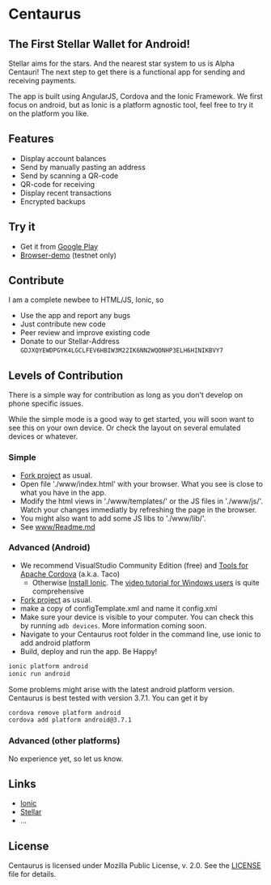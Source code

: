 # Centaurus

## The First Stellar Wallet for Android!

Stellar aims for the stars. And the nearest star system to us is Alpha Centauri!
The next step to get there is a functional app for sending and receiving payments.

The app is built using AngularJS, Cordova and the Ionic Framework. We first focus on android, but as Ionic is a platform agnostic tool, feel free to try it on the platform you like.

## Features

* Display account balances
* Send by manually pasting an address
* Send by scanning a QR-code
* QR-code for receiving
* Display recent transactions
* Encrypted backups

## Try it
* Get it from [Google Play](https://play.google.com/store/apps/details?id=de.xcoins.centaurus)
* [Browser-demo](http://tbltzk.github.io/Centaurus/testnet-demo) (testnet only)

## Contribute

I am a complete newbee to HTML/JS, Ionic, so 
* Use the app and report any bugs
* Just contribute new code
* Peer review and improve existing code
* Donate to our Stellar-Address `GDJXQYEWDPGYK4LGCLFEV6HBIW3M22IK6NN2WQONHP3ELH6HINIKBVY7`

## Levels of Contribution

There is a simple way for contribution as long as you don't develop on phone specific issues. 

While the simple mode is a good way to get started, you will soon want to see this on your own device. Or check the layout on several emulated devices or whatever.

### Simple 

* [Fork project](https://github.com/klopper/Centaurus) as usual.
* Open file './www/index.html' with your browser. What you see is close to what you have in the app.
* Modify the html views in './www/templates/' or the JS files in './www/js/'. Watch your changes immediatly by refreshing the page in the browser. 
* You might also want to add some JS libs to './www/lib/'.
* See [www/Readme.md](https://github.com/klopper/Centaurus/blob/master/www/README.md)

### Advanced (Android)

* We recommend VisualStudio Community Edition (free) and [Tools for Apache Cordova](taco.visualstudio.com/) (a.k.a. Taco)
  * Otherwise [Install Ionic](http://ionicframework.com/getting-started/). The [video tutorial for Windows users](http://learn.ionicframework.com/videos/windows-android/) is quite comprehensive
* [Fork project](https://github.com/klopper/Centaurus) as usual.
* make a copy of configTemplate.xml and name it config.xml
* Make sure your device is visible to your computer. You can check this by running ```adb devices```. More information coming soon.
* Navigate to your Centaurus root folder in the command line, use ionic to add android platform
* Build, deploy and run the app. Be Happy!
```bash
ionic platform android
ionic run android
```
Some problems might arise with the latest android platform version. Centaurus is best tested with version 3.7.1. You can get it by
```bash
cordova remove platform android
cordova add platform android@3.7.1
```
### Advanced (other platforms)

No experience yet, so let us know.

## Links
* [Ionic](http://ionicframework.com/)
* [Stellar](https://www.stellar.org/blog/introducing-stellar/)
* ...

## License
Centaurus is licensed under Mozilla Public License, v. 2.0. See the [LICENSE](LICENSE) file for details.
